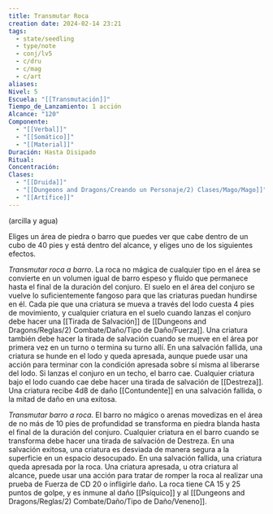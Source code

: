 ```yaml
---
title: Transmutar Roca
creation date: 2024-02-14 23:21
tags:
  - state/seedling
  - type/note
  - conj/lv5
  - c/dru
  - c/mag
  - c/art
aliases: 
Nivel: 5
Escuela: "[[Transmutación]]"
Tiempo_de_Lanzamiento: 1 acción
Alcance: "120"
Componente:
  - "[[Verbal]]"
  - "[[Somático]]"
  - "[[Material]]"
Duración: Hasta Disipado
Ritual: 
Concentración: 
Clases:
  - "[[Druida]]"
  - "[[Dungeons and Dragons/Creando un Personaje/2) Clases/Mago/Mago]]"
  - "[[Artífice]]"
---
```

(arcilla y agua)

Eliges un área de piedra o barro que puedes ver que cabe dentro de un cubo de 40 pies y está dentro del alcance, y eliges uno de los siguientes efectos.

*Transmutar roca a barro*. La roca no mágica de cualquier tipo en el área se convierte en un volumen igual de barro espeso y fluido que permanece hasta el final de la duración del conjuro.
El suelo en el área del conjuro se vuelve lo suficientemente fangoso para que las criaturas puedan hundirse en él. Cada pie que una criatura se mueva a través del lodo cuesta 4 pies de movimiento, y cualquier criatura en el suelo cuando lanzas el conjuro debe hacer una [[Tirada de Salvación]] de [[Dungeons and Dragons/Reglas/2) Combate/Daño/Tipo de Daño/Fuerza]]. Una criatura también debe hacer la tirada de salvación cuando se mueve en el área por primera vez en un turno o termina su turno allí. En una salvación fallida, una criatura se hunde en el lodo y queda apresada, aunque puede usar una acción para terminar con la condición apresada sobre sí misma al liberarse del lodo. Si lanzas el conjuro en un techo, el barro cae. Cualquier criatura bajo el lodo cuando cae debe hacer una tirada de salvación de [[Destreza]]. Una criatura recibe 4d8 de daño [[Contundente]] en una salvación fallida, o la mitad de daño en una exitosa.

*Transmutar barro a roca*. El barro no mágico o arenas movedizas en el área de no más de 10 pies de profundidad se transforma en piedra blanda hasta el final de la duración del conjuro. Cualquier criatura en el barro cuando se transforma debe hacer una tirada de salvación de Destreza. En una salvación exitosa, una criatura es desviada de manera segura a la superficie en un espacio desocupado. En una salvación fallida, una criatura queda apresada por la roca. Una criatura apresada, u otra criatura al alcance, puede usar una acción para tratar de romper la roca al realizar una prueba de Fuerza de CD 20 o infligirle daño. La roca tiene CA 15 y 25 puntos de golpe, y es inmune al daño [[Psíquico]] y al [[Dungeons and Dragons/Reglas/2) Combate/Daño/Tipo de Daño/Veneno]].